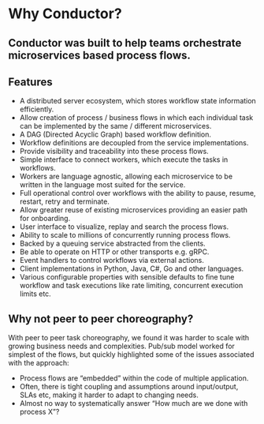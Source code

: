 # Why Conductor?

## Conductor was built to help teams orchestrate microservices based process flows.

## Features

* A distributed server ecosystem, which stores workflow state information efficiently.
* Allow creation of process / business flows in which each individual task can be implemented by the same / different microservices.
* A DAG (Directed Acyclic Graph) based workflow definition.
* Workflow definitions are decoupled from the service implementations.
* Provide visibility and traceability into these process flows.
* Simple interface to connect workers, which execute the tasks in workflows.
* Workers are language agnostic, allowing each microservice to be written in the language most suited for the service.
* Full operational control over workflows with the ability to pause, resume, restart, retry and terminate.
* Allow greater reuse of existing microservices providing an easier path for onboarding.
* User interface to visualize, replay and search the process flows.
* Ability to scale to millions of concurrently running process flows.
* Backed by a queuing service abstracted from the clients.
* Be able to operate on HTTP or other transports e.g. gRPC.
* Event handlers to control workflows via external actions.
* Client implementations in Python, Java, C#, Go and other languages.
* Various configurable properties with sensible defaults to fine tune workflow and task executions like rate limiting, concurrent execution limits etc.

## Why not peer to peer choreography?

With peer to peer task choreography, we found it was harder to scale with growing business needs and complexities.
Pub/sub model worked for simplest of the flows, but quickly highlighted some of the issues associated with the approach:

* Process flows are “embedded” within the code of multiple application.
* Often, there is tight coupling and assumptions around input/output, SLAs etc, making it harder to adapt to changing needs.
* Almost no way to systematically answer “How much are we done with process X”?
